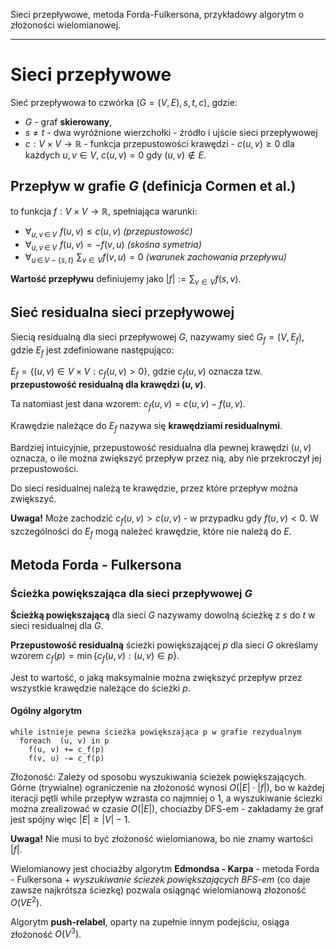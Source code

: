 Sieci przepływowe, metoda Forda-Fulkersona, przykładowy algorytm o złożoności wielomianowej.

---

# Sieci przepływowe
Sieć przepływowa to czwórka $(G=(V, E),\, s,\, t,\, c)$, gdzie:

* $G$ - graf **skierowany**,
* $s \neq t$ - dwa wyróżnione wierzchołki - źródło i ujście sieci przepływowej
* $c: V \times V \to \mathbb{R}$ - funkcja przepustowości krawędzi - $c(u, v) \geq 0$ dla każdych $u,v \in V$, $c(u, v) = 0$ gdy $(u, v) \notin E$.

## Przepływ w grafie $G$  (definicja Cormen et al.)
to funkcja $f: V \times V \to \mathbb{R}$, spełniająca warunki:

* $\forall_{u, v\, \in\, V}\,\, f(u,v) \leq c(u,v)$ *(przepustowość)*
* $\forall_{u, v\, \in\, V}\,\, f(u,v)  = -f(v, u)$ *(skośna symetria)*
* $\forall_{u\, \in\, V -  \{ s, t \} }  \,\, \sum_{v \in V}f(v, u) = 0$ *(warunek zachowania przepływu)*

**Wartość przepływu** definiujemy jako $|f| := \sum_{v\in V} f(s, v)$.

## Sieć residualna sieci przepływowej
Siecią residualną dla sieci przepływowej $G$, nazywamy sieć $G_f = (V, E_f)$, gdzie $E_f$ jest zdefiniowane następująco:

$E_f =  \left \{ (u, v) \in V \times V : c_f(u, v) > 0 \right \}$, gdzie $c_f(u, v)$ oznacza tzw. **przepustowość residualną dla krawędzi $(u, v)$**.  

Ta natomiast jest dana wzorem: $c_f(u, v) = c(u, v) - f(u, v)$.

Krawędzie należące do $E_f$ nazywa się **krawędziami residualnymi**.  

Bardziej intuicyjnie, przepustowość residualna dla pewnej krawędzi $(u, v)$ oznacza, o ile można zwiększyć przepływ przez nią, aby nie przekroczył jej przepustowości.

Do sieci residualnej należą te krawędzie, przez które przepływ można zwiększyć.

**Uwaga!** Może zachodzić $c_f(u, v) > c(u, v)$ - w przypadku gdy $f(u, v) < 0$. W szczególności do $E_f$ mogą należeć krawędzie, które nie należą do $E$.

## Metoda Forda - Fulkersona
### Ścieżka powiększająca dla sieci przepływowej $G$
**Ścieżką powiększającą** dla sieci $G$ nazywamy dowolną ścieżkę z $s$ do $t$ w sieci residualnej dla $G$.  

**Przepustowość residualną** ścieżki powiększającej $p$ dla sieci $G$ określamy wzorem $c_f(p) = \min \left \{ c_f(u, v): (u, v) \in p \right \}$.

Jest to wartość, o jaką maksymalnie można zwiększyć przepływ przez wszystkie krawędzie należące do ścieżki $p$.

#### Ogólny algorytm
````
while istnieje pewna ścieżka powiększająca p w grafie rezydualnym
  foreach  (u, v) in p 
    f(u, v) += c_f(p)
    f(v, u) -= c_f(p)
````

Złożoność:
Zależy od sposobu wyszukiwania ścieżek powiększających. <br>
Górne (trywialne) ograniczenie na złożoność wynosi $O(|E| \cdot |f|)$, bo w każdej iteracji pętli while przepływ wzrasta co najmniej o 1, a wyszukiwanie ściezki można zrealizować w czasie $O(|E|)$, chociażby DFS-em - zakładamy że graf jest spójny więc $|E| \geq |V| - 1$.

**Uwaga!** Nie musi to być złożoność wielomianowa, bo nie znamy wartości $|f|$. 

Wielomianowy jest chociażby algorytm **Edmondsa - Karpa** - metoda Forda - Fulkersona + *wyszukiwanie ściezek powiększających BFS-em* (co daje zawsze najkrótsza ściezkę) pozwala osiągnąć wielomianową złożoność $O(V E^2)$.

Algorytm **push-relabel**, oparty na zupełnie innym podejściu, osiąga złożoność $O(V^3)$.